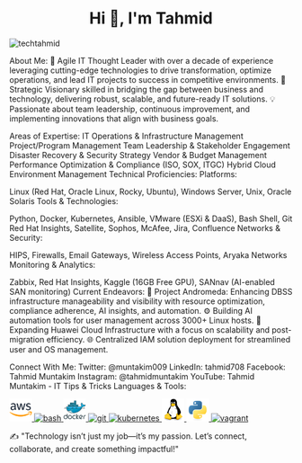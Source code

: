 
<h1 align="center">Hi 👋, I'm Tahmid</h1>
<p align="left"> <img src="https://komarev.com/ghpvc/?username=techtahmid&label=Profile%20views&color=0e75b6&style=flat" alt="techtahmid" /> </p>
About Me:
🚀 Agile IT Thought Leader with over a decade of experience leveraging cutting-edge technologies to drive transformation, optimize operations, and lead IT projects to success in competitive environments.
🎯 Strategic Visionary skilled in bridging the gap between business and technology, delivering robust, scalable, and future-ready IT solutions.
💡 Passionate about team leadership, continuous improvement, and implementing innovations that align with business goals.

Areas of Expertise:
IT Operations & Infrastructure Management
Project/Program Management
Team Leadership & Stakeholder Engagement
Disaster Recovery & Security Strategy
Vendor & Budget Management
Performance Optimization & Compliance (ISO, SOX, ITGC)
Hybrid Cloud Environment Management
Technical Proficiencies:
Platforms:

Linux (Red Hat, Oracle Linux, Rocky, Ubuntu), Windows Server, Unix, Oracle Solaris
Tools & Technologies:

Python, Docker, Kubernetes, Ansible, VMware (ESXi & DaaS), Bash Shell, Git
Red Hat Insights, Satellite, Sophos, McAfee, Jira, Confluence
Networks & Security:

HIPS, Firewalls, Email Gateways, Wireless Access Points, Aryaka Networks
Monitoring & Analytics:

Zabbix, Red Hat Insights, Kaggle (16GB Free GPU), SANnav (AI-enabled SAN monitoring)
Current Endeavors:
🌟 Project Andromeda: Enhancing DBSS infrastructure manageability and visibility with resource optimization, compliance adherence, AI insights, and automation.
⚙️ Building AI automation tools for user management across 3000+ Linux hosts.
📡 Expanding Huawei Cloud Infrastructure with a focus on scalability and post-migration efficiency.
🌐 Centralized IAM solution deployment for streamlined user and OS management.

Connect With Me:
Twitter: @muntakim009
LinkedIn: tahmid708
Facebook: Tahmid Muntakim
Instagram: @tahmidmuntakim
YouTube: Tahmid Muntakim - IT Tips & Tricks
Languages & Tools:
<p align="left"> <a href="https://aws.amazon.com" target="_blank" rel="noreferrer"> <img src="https://raw.githubusercontent.com/devicons/devicon/master/icons/amazonwebservices/amazonwebservices-original-wordmark.svg" alt="aws" width="40" height="40"/> </a> <a href="https://www.gnu.org/software/bash/" target="_blank" rel="noreferrer"> <img src="https://www.vectorlogo.zone/logos/gnu_bash/gnu_bash-icon.svg" alt="bash" width="40" height="40"/> </a> <a href="https://www.docker.com/" target="_blank" rel="noreferrer"> <img src="https://raw.githubusercontent.com/devicons/devicon/master/icons/docker/docker-original-wordmark.svg" alt="docker" width="40" height="40"/> </a> <a href="https://git-scm.com/" target="_blank" rel="noreferrer"> <img src="https://www.vectorlogo.zone/logos/git-scm/git-scm-icon.svg" alt="git" width="40" height="40"/> </a> <a href="https://kubernetes.io" target="_blank" rel="noreferrer"> <img src="https://www.vectorlogo.zone/logos/kubernetes/kubernetes-icon.svg" alt="kubernetes" width="40" height="40"/> </a> <a href="https://www.linux.org/" target="_blank" rel="noreferrer"> <img src="https://raw.githubusercontent.com/devicons/devicon/master/icons/linux/linux-original.svg" alt="linux" width="40" height="40"/> </a> <a href="https://www.python.org" target="_blank" rel="noreferrer"> <img src="https://raw.githubusercontent.com/devicons/devicon/master/icons/python/python-original.svg" alt="python" width="40" height="40"/> </a> <a href="https://www.vagrantup.com/" target="_blank" rel="noreferrer"> <img src="https://www.vectorlogo.zone/logos/vagrantup/vagrantup-icon.svg" alt="vagrant" width="40" height="40"/> </a> </p>
✍️ "Technology isn’t just my job—it’s my passion. Let’s connect, collaborate, and create something impactful!"

